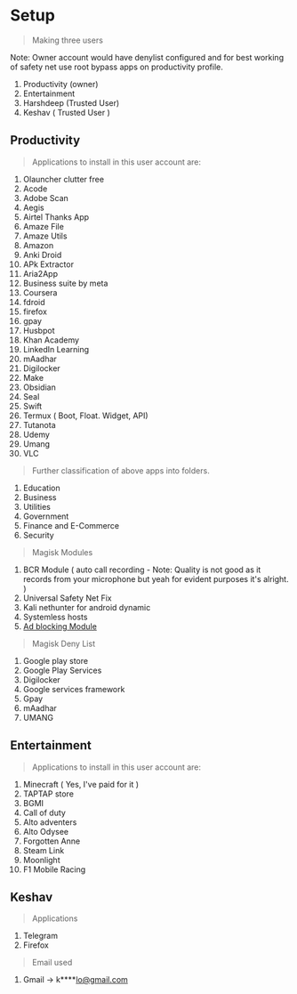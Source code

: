 # Setup

> Making three users

Note: Owner account would have denylist configured and for best working of safety net use root bypass apps on productivity profile.

1. Productivity (owner)
2. Entertainment
3. Harshdeep (Trusted User)
4. Keshav ( Trusted User )

## Productivity 

> Applications to install in this user account are:

1. Olauncher clutter free
2. Acode
3. Adobe Scan
4. Aegis 
5. Airtel Thanks App
6. Amaze File 
7. Amaze Utils
8. Amazon
9. Anki Droid
10. APk Extractor
11. Aria2App
12. Business suite by meta
13. Coursera
14. fdroid
15. firefox
16. gpay
17. Husbpot
18. Khan Academy
19. LinkedIn Learning
20. mAadhar
21. Digilocker
22. Make
23. Obsidian
24. Seal
25. Swift
26. Termux ( Boot, Float. Widget, API)
27. Tutanota
28. Udemy
29. Umang
30. VLC


> Further classification of above apps into folders.

1. Education 
2. Business
3. Utilities  
4. Government
5. Finance and E-Commerce
6. Security

> Magisk Modules

1. BCR Module ( auto call recording - Note: Quality is not good as it records from your microphone but yeah for evident purposes it's alright. )
2. Universal Safety Net Fix
3. Kali nethunter for android dynamic
4. Systemless hosts
5. [Ad blocking Module](https://github.com/pantsufan/Magisk-Ad-Blocking-Module)

> Magisk Deny List

1. Google play store
2. Google Play Services
3. Digilocker
4. Google services framework
5. Gpay
6. mAadhar
7. UMANG



## Entertainment

> Applications to install in this user account are:

1. Minecraft ( Yes, I've paid for it )
2.  TAPTAP store
3.  BGMI 
4.  Call of duty
5.  Alto adventers
6.  Alto Odysee
7.  Forgotten Anne
8.  Steam Link
9.  Moonlight
10. F1 Mobile Racing


## Keshav

> Applications

1. Telegram
2. Firefox


> Email used 

1. Gmail -> k****lo@gmail.com


